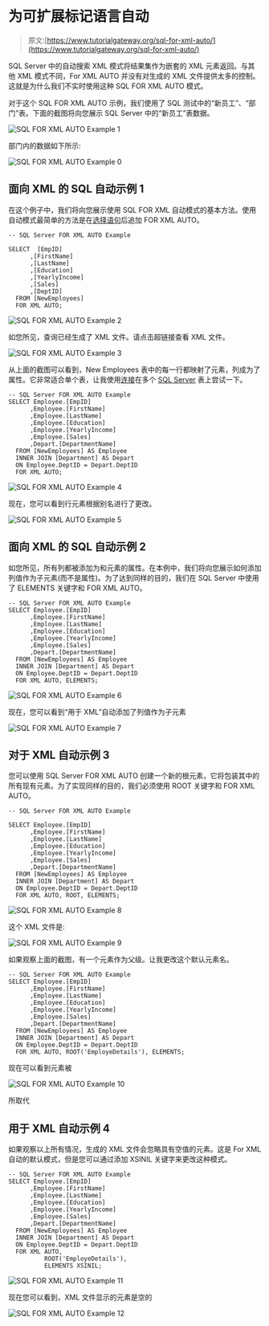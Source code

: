 # 为可扩展标记语言自动

> 原文:[https://www.tutorialgateway.org/sql-for-xml-auto/](https://www.tutorialgateway.org/sql-for-xml-auto/)

SQL Server 中的自动搜索 XML 模式将结果集作为嵌套的 XML 元素返回。与其他 XML 模式不同，For XML AUTO 并没有对生成的 XML 文件提供太多的控制。这就是为什么我们不实时使用这种 SQL FOR XML AUTO 模式。

对于这个 SQL FOR XML AUTO 示例，我们使用了 SQL 测试中的“新员工”、“部门”表。下面的截图将向您展示 SQL Server 中的“新员工”表数据。

![SQL FOR XML AUTO Example 1](img/15902c9b219978ae05a6d8c5b00bf0b5.png)

部门内的数据如下所示:

![SQL FOR XML AUTO Example 0](img/ead42de3d083c98b118109a89f1ca455.png)

## 面向 XML 的 SQL 自动示例 1

在这个例子中，我们将向您展示使用 SQL FOR XML 自动模式的基本方法。使用自动模式最简单的方法是在[选择语句](https://www.tutorialgateway.org/sql-select-statement/)后追加 FOR XML AUTO。

```
-- SQL Server FOR XML AUTO Example

SELECT  [EmpID]
      ,[FirstName]
      ,[LastName]
      ,[Education]
      ,[YearlyIncome]
      ,[Sales]
      ,[DeptID]
  FROM [NewEmployees]
  FOR XML AUTO;
```

![SQL FOR XML AUTO Example 2](img/37ef6035178e351c2de621e5029a75e8.png)

如您所见，查询已经生成了 XML 文件。请点击超链接查看 XML 文件。

![SQL FOR XML AUTO Example 3](img/99cf8a99cf4062e577daedda35741d0f.png)

从上面的截图可以看到，New Employees 表中的每一行都映射了<newemployees>元素，列成为了属性。它非常适合单个表，让我使用[连接](https://www.tutorialgateway.org/sql-joins/)在多个 [SQL Server](https://www.tutorialgateway.org/sql/) 表上尝试一下。</newemployees>

```
-- SQL Server FOR XML AUTO Example
SELECT Employee.[EmpID]
      ,Employee.[FirstName]
      ,Employee.[LastName]
      ,Employee.[Education]
      ,Employee.[YearlyIncome]
      ,Employee.[Sales]
      ,Depart.[DepartmentName]
  FROM [NewEmployees] AS Employee
  INNER JOIN [Department] AS Depart 
  ON Employee.DeptID = Depart.DeptID
  FOR XML AUTO;
```

![SQL FOR XML AUTO Example 4](img/e4d5b0fd07f8e38bd4b2d3eb9c3c9902.png)

现在，您可以看到行元素根据别名进行了更改。

![SQL FOR XML AUTO Example 5](img/606f831c40b9cd193292da4aaffbe8c4.png)

## 面向 XML 的 SQL 自动示例 2

如您所见，所有列都被添加为<employee>和<depart>元素的属性。在本例中，我们将向您展示如何添加列值作为子元素(而不是属性)。为了达到同样的目的，我们在 SQL Server 中使用了 ELEMENTS 关键字和 FOR XML AUTO。</depart></employee>

```
-- SQL Server FOR XML AUTO Example
SELECT Employee.[EmpID]
      ,Employee.[FirstName]
      ,Employee.[LastName]
      ,Employee.[Education]
      ,Employee.[YearlyIncome]
      ,Employee.[Sales]
      ,Depart.[DepartmentName]
  FROM [NewEmployees] AS Employee
  INNER JOIN [Department] AS Depart 
  ON Employee.DeptID = Depart.DeptID
  FOR XML AUTO, ELEMENTS;
```

![SQL FOR XML AUTO Example 6](img/34b6af58375dc3258377e97e39fc21af.png)

现在，您可以看到“用于 XML”自动添加了列值作为子元素

![SQL FOR XML AUTO Example 7](img/85bd1c80190b21bd97faaddf439e3ea0.png)

## 对于 XML 自动示例 3

您可以使用 SQL Server FOR XML AUTO 创建一个新的根元素，它将包装其中的所有现有元素。为了实现同样的目的，我们必须使用 ROOT 关键字和 FOR XML AUTO。

```
-- SQL Server FOR XML AUTO Example

SELECT Employee.[EmpID]
      ,Employee.[FirstName]
      ,Employee.[LastName]
      ,Employee.[Education]
      ,Employee.[YearlyIncome]
      ,Employee.[Sales]
      ,Depart.[DepartmentName]
  FROM [NewEmployees] AS Employee
  INNER JOIN [Department] AS Depart 
  ON Employee.DeptID = Depart.DeptID
  FOR XML AUTO, ROOT, ELEMENTS;
```

![SQL FOR XML AUTO Example 8](img/41b85a8c910afc4973423242290b74b3.png)

这个 XML 文件是:

![SQL FOR XML AUTO Example 9](img/2271966631f4f18459eac40ea6f57c4f.png)

如果观察上面的截图，有一个<root>元素作为父级。让我更改这个默认元素名。</root>

```
-- SQL Server FOR XML AUTO Example
SELECT Employee.[EmpID]
      ,Employee.[FirstName]
      ,Employee.[LastName]
      ,Employee.[Education]
      ,Employee.[YearlyIncome]
      ,Employee.[Sales]
      ,Depart.[DepartmentName]
  FROM [NewEmployees] AS Employee
  INNER JOIN [Department] AS Depart 
  ON Employee.DeptID = Depart.DeptID
  FOR XML AUTO, ROOT('EmployeDetails'), ELEMENTS;
```

现在可以看到<root>元素被<employeedetails></employeedetails></root>

![SQL FOR XML AUTO Example 10](img/a09845da33b36fc1b34fd85cff6d03f6.png)

所取代

## 用于 XML 自动示例 4

如果观察以上所有情况，生成的 XML 文件会忽略具有空值的元素。这是 For XML 自动的默认模式，但是您可以通过添加 XSINIL 关键字来更改这种模式。

```
-- SQL Server FOR XML AUTO Example
SELECT Employee.[EmpID]
      ,Employee.[FirstName]
      ,Employee.[LastName]
      ,Employee.[Education]
      ,Employee.[YearlyIncome]
      ,Employee.[Sales]
      ,Depart.[DepartmentName]
  FROM [NewEmployees] AS Employee
  INNER JOIN [Department] AS Depart 
  ON Employee.DeptID = Depart.DeptID
  FOR XML AUTO, 
          ROOT('EmployeDetails'), 
          ELEMENTS XSINIL;
```

![SQL FOR XML AUTO Example 11](img/c7e6b84592a6d286cb43b16376bb76d0.png)

现在您可以看到，XML 文件显示的元素是空的

![SQL FOR XML AUTO Example 12](img/d0b3d6422de0c3d34e17633422833560.png)